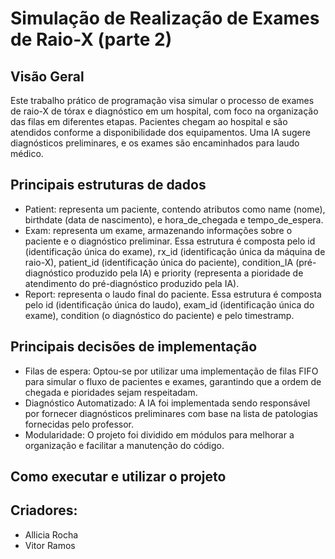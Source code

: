 # Simulação de Realização de Exames de Raio-X (parte 2)
## Visão Geral
Este trabalho prático de programação visa simular o processo de exames de raio-X de tórax e diagnóstico em um hospital, com foco na organização das filas em diferentes etapas. Pacientes chegam ao hospital e são atendidos conforme a disponibilidade dos equipamentos. Uma IA sugere diagnósticos preliminares, e os exames são encaminhados para laudo médico.
## Principais estruturas de dados
- Patient: representa um paciente, contendo atributos como name (nome), birthdate (data de nascimento), e hora_de_chegada e tempo_de_espera.
- Exam: representa um exame, armazenando informações sobre o paciente e o diagnóstico preliminar. Essa estrutura é composta pelo id (identificação única do exame), rx_id (identificação única da máquina de raio-X), patient_id (identificação única do paciente), condition_IA (pré-diagnóstico produzido pela IA) e priority (representa a pioridade de atendimento do pré-diagnóstico produzido pela IA).
- Report: representa o laudo final do paciente. Essa estrutura é composta pelo id (identificação única do laudo), exam_id (identificação única do exame), condition (o diagnóstico do paciente) e pelo timestramp. 
## Principais decisões de implementação
- Filas de espera: Optou-se por utilizar uma implementação de filas FIFO para simular o fluxo de pacientes e exames, garantindo que a ordem de chegada e pioridades sejam respeitadam.
- Diagnóstico Automatizado: A IA foi implementada sendo responsável por fornecer diagnósticos preliminares com base na lista de patologias fornecidas pelo professor.
- Modularidade: O projeto foi dividido em módulos para melhorar a organização e facilitar a manutenção do código.
## Como executar e utilizar o projeto
## Criadores:
- Allicia Rocha
- Vitor Ramos
